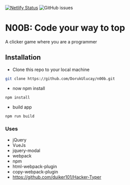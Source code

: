 [![Netlify Status](https://api.netlify.com/api/v1/badges/64c0b41b-3cca-42b8-9584-67df5ae1a58e/deploy-status)](https://app.netlify.com/sites/pedantic-beaver-7c0943/deploys)
![GitHub issues](https://img.shields.io/github/issues-raw/dorukulucay/n00b)

# N00B: Code your way to top
A clicker game where you are a programmer

## Installation

* Clone this repo to your local machine
```bash
git clone https://github.com/DorukUlucay/n00b.git
```
* now npm install
```bash
npm install
```
* build app
```bash
npm run build
```

### Uses
* jQuery
* VueJs
* jquery-modal
* webpack
* npm
* html-webpack-plugin
* copy-webpack-plugin
* https://github.com/duiker101/Hacker-Typer
